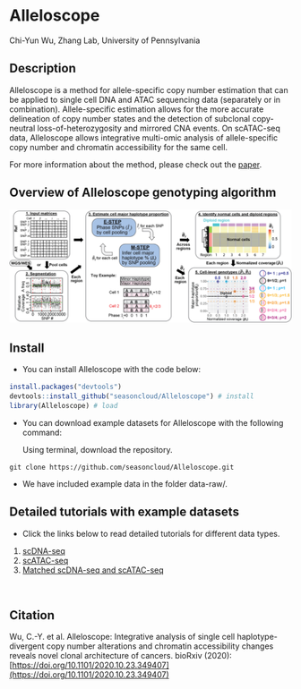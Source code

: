 Alleloscope 
================
Chi-Yun Wu, Zhang Lab, University of Pennsylvania

## Description
Alleloscope is a method for allele-specific copy number estimation that can be applied to single cell DNA and ATAC sequencing data (separately or in combination). Allele-specific estimation allows for the more accurate delineation of copy number states and the detection of subclonal copy-neutral loss-of-heterozygosity and mirrored CNA events. On scATAC-seq data, Alleloscope allows integrative multi-omic analysis of allele-specific copy number and chromatin accessibility for the same cell. 

For more information about the method, please check out the [paper](https://doi.org/10.1101/2020.10.23.349407).
<br/>

## Overview of Alleloscope genotyping algorithm
![Alt text](inst/plots/overview2.png?raw=true "Overview of Alleloscope genotyping algorithm")


## Install

* You can install Alleloscope with the code below:

``` R
install.packages("devtools")
devtools::install_github("seasoncloud/Alleloscope") # install
library(Alleloscope) # load
```

* You can download example datasets for Alleloscope with the following command:

  Using terminal, download the repository.
```
git clone https://github.com/seasoncloud/Alleloscope.git
```

* We have included example data in the folder data-raw/. 


## Detailed tutorials with example datasets

* Click the links below to read detailed tutorials for different data types.

1. [scDNA-seq](https://github.com/seasoncloud/Alleloscope/tree/main/samples/SNU601/scDNA)
2. [scATAC-seq](https://github.com/seasoncloud/Alleloscope/tree/main/samples/SU008/scATAC)
3. [Matched scDNA-seq and scATAC-seq](https://github.com/seasoncloud/Alleloscope/tree/main/samples/SNU601/scATAC)
<br/>

## Citation
Wu, C.-Y. et al. Alleloscope: Integrative analysis of single cell haplotype-divergent copy number alterations and chromatin accessibility changes reveals novel clonal architecture of cancers. bioRxiv (2020): [https://doi.org/10.1101/2020.10.23.349407](https://doi.org/10.1101/2020.10.23.349407)



